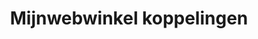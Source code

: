 ---
title: Mijnwebwinkel koppelingen
key: mijnwebwinkel
image: /images/@stock/Logos/mijnwebwinkel-koppelingen.png
link_to: /koppelingen/mijnwebwinkel
klass: webshop
layout: koppelingen
referral-url: 

excerpt: Met onze Mijnwebwinkel boekhoudkoppelingen is je administratie altijd op orde. Probeer nu! Bespaar veel tijd met een Mijnwebwinkel koppeling en andere API koppelingen.
---